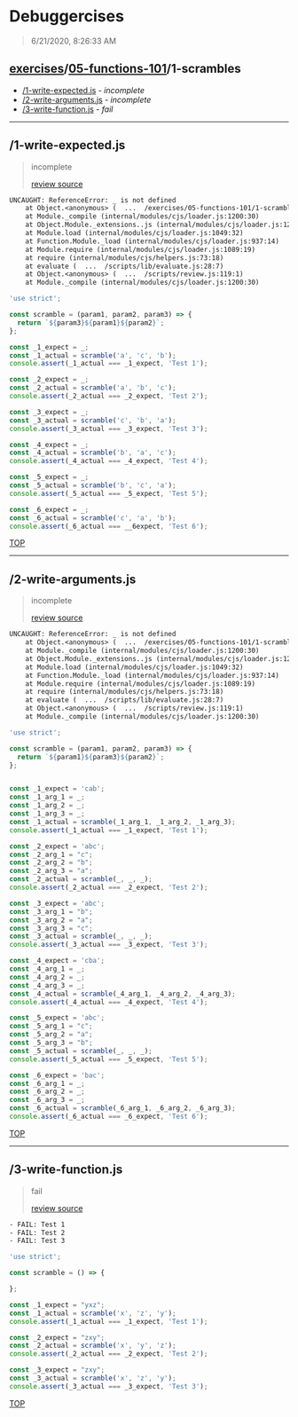 # Debuggercises 

> 6/21/2020, 8:26:33 AM 

## [exercises](../../README.md)/[05-functions-101](../README.md)/1-scrambles 

- [/1-write-expected.js](#1-write-expectedjs) - _incomplete_ 
- [/2-write-arguments.js](#2-write-argumentsjs) - _incomplete_ 
- [/3-write-function.js](#3-write-functionjs) - _fail_ 
---

## /1-write-expected.js 

> incomplete 
>
> [review source](../../../exercises/05-functions-101/1-scrambles/1-write-expected.js)

```txt
UNCAUGHT: ReferenceError: _ is not defined
    at Object.<anonymous> (  ...  /exercises/05-functions-101/1-scrambles/1-write-expected.js:7:19)
    at Module._compile (internal/modules/cjs/loader.js:1200:30)
    at Object.Module._extensions..js (internal/modules/cjs/loader.js:1220:10)
    at Module.load (internal/modules/cjs/loader.js:1049:32)
    at Function.Module._load (internal/modules/cjs/loader.js:937:14)
    at Module.require (internal/modules/cjs/loader.js:1089:19)
    at require (internal/modules/cjs/helpers.js:73:18)
    at evaluate (  ...  /scripts/lib/evaluate.js:28:7)
    at Object.<anonymous> (  ...  /scripts/review.js:119:1)
    at Module._compile (internal/modules/cjs/loader.js:1200:30) 
```

```js
'use strict';

const scramble = (param1, param2, param3) => {
  return `${param3}${param1}${param2}`;
};

const _1_expect = _;
const _1_actual = scramble('a', 'c', 'b');
console.assert(_1_actual === _1_expect, 'Test 1');

const _2_expect = _;
const _2_actual = scramble('a', 'b', 'c');
console.assert(_2_actual === _2_expect, 'Test 2');

const _3_expect = _;
const _3_actual = scramble('c', 'b', 'a');
console.assert(_3_actual === _3_expect, 'Test 3');

const _4_expect = _;
const _4_actual = scramble('b', 'a', 'c');
console.assert(_4_actual === _4_expect, 'Test 4');

const _5_expect = _;
const _5_actual = scramble('b', 'c', 'a');
console.assert(_5_actual === _5_expect, 'Test 5');

const _6_expect = _;
const _6_actual = scramble('c', 'a', 'b');
console.assert(_6_actual === __6expect, 'Test 6');


```

[TOP](#debuggercises)

---

## /2-write-arguments.js 

> incomplete 
>
> [review source](../../../exercises/05-functions-101/1-scrambles/2-write-arguments.js)

```txt
UNCAUGHT: ReferenceError: _ is not defined
    at Object.<anonymous> (  ...  /exercises/05-functions-101/1-scrambles/2-write-arguments.js:9:18)
    at Module._compile (internal/modules/cjs/loader.js:1200:30)
    at Object.Module._extensions..js (internal/modules/cjs/loader.js:1220:10)
    at Module.load (internal/modules/cjs/loader.js:1049:32)
    at Function.Module._load (internal/modules/cjs/loader.js:937:14)
    at Module.require (internal/modules/cjs/loader.js:1089:19)
    at require (internal/modules/cjs/helpers.js:73:18)
    at evaluate (  ...  /scripts/lib/evaluate.js:28:7)
    at Object.<anonymous> (  ...  /scripts/review.js:119:1)
    at Module._compile (internal/modules/cjs/loader.js:1200:30) 
```

```js
'use strict';

const scramble = (param1, param2, param3) => {
  return `${param1}${param3}${param2}`;
};


const _1_expect = 'cab';
const _1_arg_1 = _;
const _1_arg_2 = _;
const _1_arg_3 = _;
const _1_actual = scramble(_1_arg_1, _1_arg_2, _1_arg_3);
console.assert(_1_actual === _1_expect, 'Test 1');

const _2_expect = 'abc';
const _2_arg_1 = "c";
const _2_arg_2 = "b";
const _2_arg_3 = "a";
const _2_actual = scramble(_, _, _);
console.assert(_2_actual === _2_expect, 'Test 2');

const _3_expect = 'abc';
const _3_arg_1 = "b";
const _3_arg_2 = "a";
const _3_arg_3 = "c";
const _3_actual = scramble(_, _, _);
console.assert(_3_actual === _3_expect, 'Test 3');

const _4_expect = 'cba';
const _4_arg_1 = _;
const _4_arg_2 = _;
const _4_arg_3 = _;
const _4_actual = scramble(_4_arg_1, _4_arg_2, _4_arg_3);
console.assert(_4_actual === _4_expect, 'Test 4');

const _5_expect = 'abc';
const _5_arg_1 = "c";
const _5_arg_2 = "a";
const _5_arg_3 = "b";
const _5_actual = scramble(_, _, _);
console.assert(_5_actual === _5_expect, 'Test 5');

const _6_expect = 'bac';
const _6_arg_1 = _;
const _6_arg_2 = _;
const _6_arg_3 = _;
const _6_actual = scramble(_6_arg_1, _6_arg_2, _6_arg_3);
console.assert(_6_actual === _6_expect, 'Test 6');


```

[TOP](#debuggercises)

---

## /3-write-function.js 

> fail 
>
> [review source](../../../exercises/05-functions-101/1-scrambles/3-write-function.js)

```txt
- FAIL: Test 1
- FAIL: Test 2
- FAIL: Test 3
```

```js
'use strict';

const scramble = () => {

};

const _1_expect = "yxz";
const _1_actual = scramble('x', 'z', 'y');
console.assert(_1_actual === _1_expect, 'Test 1');

const _2_expect = "zxy";
const _2_actual = scramble('x', 'y', 'z');
console.assert(_2_actual === _2_expect, 'Test 2');

const _3_expect = "zxy";
const _3_actual = scramble('x', 'z', 'y');
console.assert(_3_actual === _3_expect, 'Test 3');


```

[TOP](#debuggercises)


